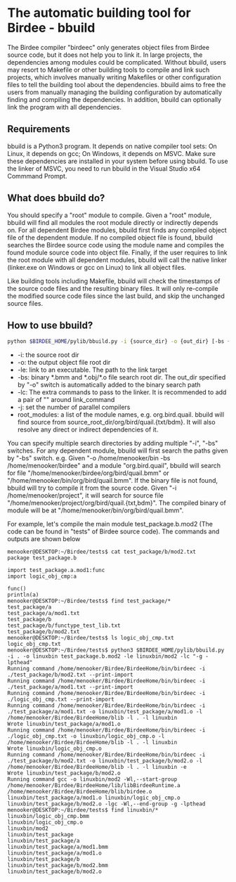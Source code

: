 # The automatic building tool for Birdee - bbuild

The Birdee compiler "birdeec" only generates object files from Birdee source code, but it does not help you to link it. In large projects, the dependencies among modules could be complicated. Without bbuild, users may resort to Makefile or other building tools to compile and link such projects, which involves manually writing Makefiles or other configuration files to tell the building tool about the dependencies. bbuild aims to free the users from manually managing the building configuration by automatically finding and compiling the dependencies. In addition, bbuild can optionally link the program with all dependencies.

## Requirements

bbuild is a Python3 program. It depends on native compiler tool sets: On Linux, it depends on gcc; On Windows, it depends on MSVC. Make sure these dependencies are installed in your system before using bbuild. To use the linker of MSVC, you need to run bbuild in the Visual Studio x64 Commmand Prompt.

## What does bbuild do?

You should specify a "root" module to compile. Given a "root" module, bbuild will find all modules the root module directly or indirectly depends on. For all dependent Birdee modules, bbuild first finds any compiled object file of the dependent module. If no compiled object file is found, bbuild searches the Birdee source code using the module name and compiles the found module source code into object file. Finally, if the user requires to link the root module with all dependent modules, bbuild will call the native linker (linker.exe on Windows or gcc on Linux) to link all object files.

Like building tools including Makefile, bbuild will check the timestamps of the source code files and the resulting binary files. It will only re-compile the modified source code files since the last build, and skip the unchanged source files. 

## How to use bbuild?

```bash
python $BIRDEE_HOME/pylib/bbuild.py -i {source_dir} -o {out_dir} [-bs {binary_file_search_path}] [-le {link_executable_target}] [-lc "{link_command}"] [-j {thread_num}] root_module1 [other_root_modules...]
```

 * -i: the source root dir
 * -o: the output object file root dir
 * -le: link to an executable. The path to the link target
 * -bs: binary \*.bmm and \*.obj/\*.o file search root dir. The out\_dir specified by "-o" switch is automatically added to the binary search path
 * -lc: The extra commands to pass to the linker. It is recommended to add a pair of "" around link\_command
 * -j: set the number of parallel compilers 
 * root_modules: a list of the module names, e.g. org.bird.quail. bbuild will find source from source_root_dir/org/bird/quail.{txt/bdm}. It will also resolve any direct or indirect dependencies of it.

 You can specify multiple search directories by adding multiple "-i", "-bs" switches. For any dependent module, bbuild will first search the paths given by "-bs" switch. e.g. Given "-o /home/menooker/bin -bs /home/menooker/birdee" and a module "org.bird.quail", bbuild will search for file "/home/menooker/birdee/org/bird/quail.bmm" or "/home/menooker/bin/org/bird/quail.bmm". If the binary file is not found, bbuild will try to compile it from the source code. Given "-i /home/menooker/project", it will search for source file "/home/menooker/project/org/bird/quail.{txt,bdm}". The compiled binary of module will be at "/home/menooker/bin/org/bird/quail.bmm".

 For example, let's compile the main module test\_package.b.mod2 (The code can be found in "tests" of Birdee source code). The commands and outputs are shown below

```
menooker@DESKTOP:~/Birdee/tests$ cat test_package/b/mod2.txt
package test_package.b

import test_package.a.mod1:func
import logic_obj_cmp:a

func()
println(a)
menooker@DESKTOP:~/Birdee/tests$ find test_package/*
test_package/a
test_package/a/mod1.txt
test_package/b
test_package/b/functype_test_lib.txt
test_package/b/mod2.txt
menooker@DESKTOP:~/Birdee/tests$ ls logic_obj_cmp.txt
logic_obj_cmp.txt
menooker@DESKTOP:~/Birdee/tests$ python3 $BIRDEE_HOME/pylib/bbuild.py -i . -o linuxbin test_package.b.mod2 -le linuxbin/mod2 -lc "-g -lpthead"
Running command /home/menooker/Birdee/BirdeeHome/bin/birdeec -i ./test_package/b/mod2.txt --print-import
Running command /home/menooker/Birdee/BirdeeHome/bin/birdeec -i ./test_package/a/mod1.txt --print-import
Running command /home/menooker/Birdee/BirdeeHome/bin/birdeec -i ./logic_obj_cmp.txt --print-import
Running command /home/menooker/Birdee/BirdeeHome/bin/birdeec -i ./test_package/a/mod1.txt -o linuxbin/test_package/a/mod1.o -l /home/menooker/Birdee/BirdeeHome/blib -l . -l linuxbin
Wrote linuxbin/test_package/a/mod1.o
Running command /home/menooker/Birdee/BirdeeHome/bin/birdeec -i ./logic_obj_cmp.txt -o linuxbin/logic_obj_cmp.o -l /home/menooker/Birdee/BirdeeHome/blib -l . -l linuxbin
Wrote linuxbin/logic_obj_cmp.o
Running command /home/menooker/Birdee/BirdeeHome/bin/birdeec -i ./test_package/b/mod2.txt -o linuxbin/test_package/b/mod2.o -l /home/menooker/Birdee/BirdeeHome/blib -l . -l linuxbin -e
Wrote linuxbin/test_package/b/mod2.o
Running command gcc -o linuxbin/mod2 -Wl,--start-group /home/menooker/Birdee/BirdeeHome/lib/libBirdeeRuntime.a /home/menooker/Birdee/BirdeeHome/blib/birdee.o linuxbin/test_package/a/mod1.o linuxbin/logic_obj_cmp.o linuxbin/test_package/b/mod2.o -lgc -Wl,--end-group -g -lpthead
menooker@DESKTOP:~/Birdee/tests$ find linuxbin/*
linuxbin/logic_obj_cmp.bmm
linuxbin/logic_obj_cmp.o
linuxbin/mod2
linuxbin/test_package
linuxbin/test_package/a
linuxbin/test_package/a/mod1.bmm
linuxbin/test_package/a/mod1.o
linuxbin/test_package/b
linuxbin/test_package/b/mod2.bmm
linuxbin/test_package/b/mod2.o
```
